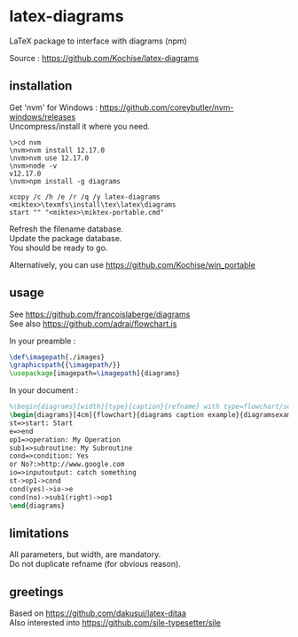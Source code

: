 # latex-diagrams
LaTeX package to interface with diagrams (npm)

Source : https://github.com/Kochise/latex-diagrams

## installation

Get 'nvm' for Windows : https://github.com/coreybutler/nvm-windows/releases<br>
Uncompress/install it where you need.<br>

```batch
\>cd nvm
\nvm>nvm install 12.17.0
\nvm>nvm use 12.17.0
\nvm>node -v
v12.17.0
\nvm>npm install -g diagrams

xcopy /c /h /e /r /q /y latex-diagrams <miktex>\texmfs\install\tex\latex\diagrams
start "" "<miktex>\miktex-portable.cmd"
```

Refresh the filename database.<br>
Update the package database.<br>
You should be ready to go.<br>

Alternatively, you can use https://github.com/Kochise/win_portable

## usage

See https://github.com/francoislaberge/diagrams<br>
See also https://github.com/adrai/flowchart.js<br>

In your preamble :

```latex
\def\imagepath{./images}
\graphicspath{{\imagepath/}}
\usepackage[imagepath=\imagepath]{diagrams}
```

In your document :

```latex
%\begin{diagrams}[width]{type}{caption}{refname} with type=flowchart/sequence/dot/railroad
\begin{diagrams}[4cm]{flowchart}{diagrams caption example}{diagramsexample}
st=>start: Start
e=>end
op1=>operation: My Operation
sub1=>subroutine: My Subroutine
cond=>condition: Yes
or No?:>http://www.google.com
io=>inputoutput: catch something
st->op1->cond
cond(yes)->io->e
cond(no)->sub1(right)->op1
\end{diagrams}
```

## limitations

All parameters, but width, are mandatory.<br>
Do not duplicate refname (for obvious reason).<br>

## greetings

Based on https://github.com/dakusui/latex-ditaa<br>
Also interested into https://github.com/sile-typesetter/sile<br>
